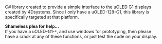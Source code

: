 C# library created to provide a simple interface to the uOLED G1 displays created by 4Dsystems.  Since I only have a uOLED-128-G1, this library is specifically targeted at that platform.




**Shameless plea for help...**<br>
If you have a uOLED-G1-<code>*</code>, and use windows for prototyping, then please have a crack at any of these functions, or just test the code on your display.<br>
